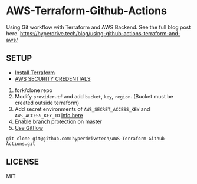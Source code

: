 # AWS-Terraform-Github-Actions
Using Git workflow with Terraform and AWS Backend. See the full blog post here.
https://hyperdrive.tech/blog/using-github-actions-terraform-and-aws/


## SETUP 

- [Install Terraform](https://www.terraform.io/downloads.html)
- [AWS SECURITY CREDENTIALS](https://docs.aws.amazon.com/general/latest/gr/aws-sec-cred-types.html#access-keys-and-secret-access-keys)


1. fork/clone repo 
2. Modify `provider.tf` and add `bucket`, `key`, `region`. (Bucket must be created outside terraform)
3. Add secret environments of `AWS_SECRET_ACCESS_KEY` and `AWS_ACCESS_KEY_ID` [info here](https://help.github.com/en/github/automating-your-workflow-with-github-actions/virtual-environments-for-github-actions#creating-and-using-secrets-encrypted-variables.)
4. Enable [branch protection](https://help.github.com/en/enterprise/2.16/admin/developer-workflow/configuring-protected-branches-and-required-status-checks) on master 
5. [Use Gitflow](https://datasift.github.io/gitflow/IntroducingGitFlow.html)

```
git clone git@github.com:hyperdrivetech/AWS-Terraform-Github-Actions.git
```

## LICENSE
MIT 
